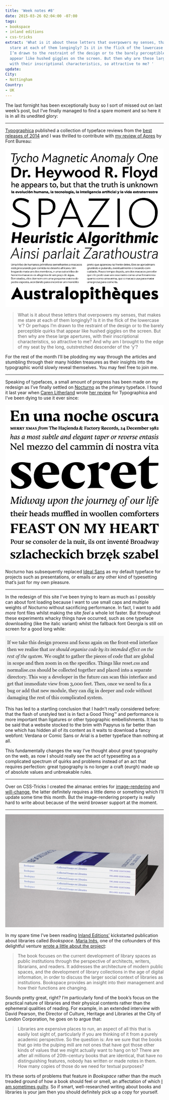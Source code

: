 ```yaml
---
title: 'Week notes #8'
date: 2015-03-26 02:04:00 -07:00
tags:
- bookspace
- inland editions
- css-tricks
extract: 'What is it about these letters that overpowers my senses, that makes me
  stare at each of them longingly? Is it in the flick of the lowercase ‘e’? Or perhaps
  I’m drawn to the restraint of the design or to the barely perceptible quirks that
  appear like hushed giggles on the screen. But then why are these large apertures,
  with their inscriptional characteristics, so attractive to me? '
update: 
City:
- Nottingham
Country:
- UK
---
```


The last fornight has been exceptionally busy so I sort of missed out on last week’s post, but I’ve finally managed to find a spare moment and so here it is in all its unedited glory:

***

[Typographica](http://typographica.org) published a collection of typeface reviews from the [best releases of 2014](http://typographica.org/features/our-favorite-typefaces-of-2014/) and I was thrilled to contribute with [my review of Apres](http://typographica.org/typeface-reviews/apres/) by Font Bureau:

![Apres specimen](/uploads/apres-specimen.png)

> What is it about these letters that overpowers my senses, that makes me stare at each of them longingly? Is it in the flick of the lowercase ‘e’? Or perhaps I’m drawn to the restraint of the design or to the barely perceptible quirks that appear like hushed giggles on the screen. But then why are these large apertures, with their inscriptional characteristics, so attractive to me? And why am I brought to the edge of my seat by the long, outstretched descender of the ‘y’?

For the rest of the month I’ll be plodding my way through the articles and stumbling through their many hidden treasures as their insights into the typographic world slowly reveal themselves. You may feel free to join me.

***

Speaking of typefaces, a small amount of progress has been made on my redesign as I’ve finally settled on [Nocturno](http://www.typonine.com/fonts/font-library/nocturno/) as the primary typeface. I found it last year when [Caren Litherland](http://twitter.com/litherland) wrote [her review](http://typographica.org/typeface-reviews/nocturno/) for Typographica and I’ve been dying to use it ever since:

![Nocturno](/uploads/nocturno.png)

Nocturno has subsequently replaced [Ideal Sans](http://www.typography.com/fonts/ideal-sans/overview/) as my default typeface for projects such as presentations, or emails or any other kind of typesetting that’s just for my own pleasure.

***

In the redesign of this site I’ve been trying to learn as much as I possibly can about font loading because I want to use small caps and multiple weights of Nocturno without sacrificing performance. In fact, I want to add *more* font files whilst making the site *feel* a whole lot faster. But throughout these experiments whacky things have occurred, such as one typeface downloading (like the italic variant) whilst the fallback font Georgia is still on screen for a good long while:

![Georgia with Nocturno italics](/uploads/georgia-with-nocturno.png)

This has led to a startling conclusion that I hadn’t really considered before: that the flash of unstyled text is in fact a Good Thing™ and performance is more important than ligatures or other typographic embellishments. It has to be said that a website stocked to the brim with Papyrus is far better than one which has hidden all of its content as it waits to download a fancy webfont: Verdana or Comic Sans or Arial is a better typeface than nothing at all.

This fundamentally changes the way I’ve thought about great typography on the web, as now I should really see the act of typesetting as a complicated spectrum of quirks and problems instead of an act that requires perfection: great typography is no longer a craft (eurgh) made up of absolute values and unbreakable rules.

***

Over on CSS-Tricks I created the almanac entries for [image-rendering](https://css-tricks.com/almanac/properties/i/image-rendering/) and [will-change](https://css-tricks.com/almanac/properties/w/will-change/), the latter definitely requires a little demo or something which I’ll update some time this month. But the image-rendering property is really hard to write about because of the weird browser support at the moment.

***

![Bookspace](/uploads/ie_books.jpg)

In my spare time I’ve been reading [Inland Editions’](http://inland-editions.com) kickstarted publication about libraries called *Bookspace*. [Maria Inês](https://twitter.com/poplastik), one of the cofounders of this delightful venture [wrote a little about the project](https://lestroischaises.wordpress.com/2015/03/13/bookspace-collected-essays-on-libraries/):

> The book focuses on the current development of library spaces as public institutions through the perspective of architects, writers, librarians, and readers. It addresses the architecture of modern public spaces, and the development of library collections in the age of digital information, in order to discuss the larger social context of libraries as institutions. Bookspace provides an insight into their management and how their functions are changing.

Sounds pretty great, right? I’m particularly fond of the book’s focus on the practical nature of libraries and their physical contents rather than the ephemeral qualities of reading. For example, in an extended interview with David Pearson, the Director of Culture, Heritage and Libraries at the City of London Corporation, he goes on to argue that:

> Libraries are expensive places to run, an aspect of all this that is easily lost sight of, particularly if you are thinking of it from a purely academic perspective. So the question is: Are we sure that the books that go into the pulping mill are not ones that have got those other kinds of values that we might actually want to hang on to? There are after all millions of 20th-century books that are identical, that have no distinguishing features, nobody has written or made notes in them. How many copies of those do we need for textual purposes?

It’s these sorts of problems that feature in *Bookspace* rather than the much treaded ground of how a book should feel or smell, an affectation of which [I am sometimes guilty](http://www.smashingmagazine.com/2012/02/08/the-journey-from-writer-to-reader/). So if smart, well-researched writing about books and libraries is your jam then you should definitely pick up a copy for yourself.


